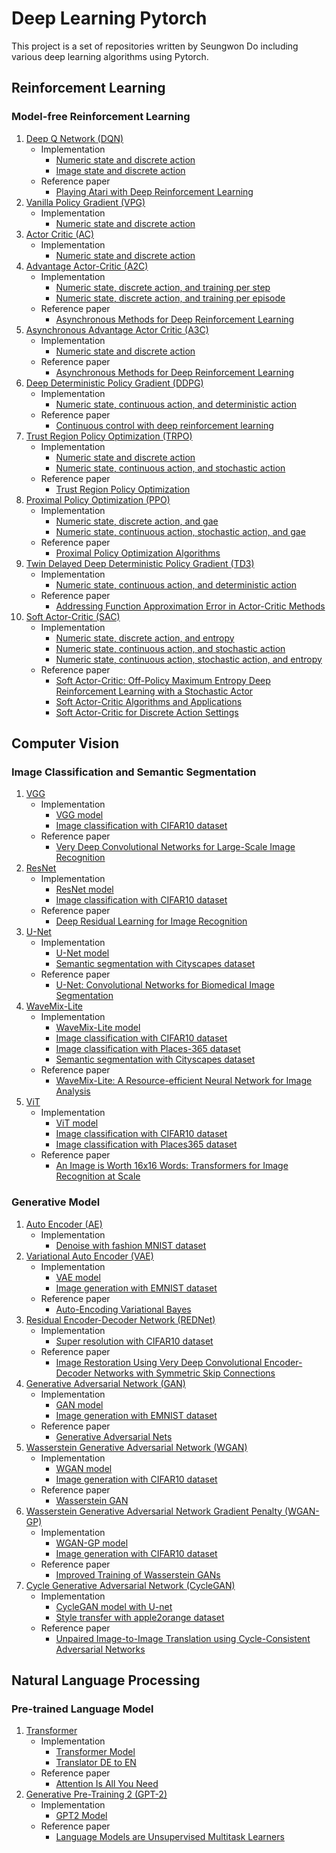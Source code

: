 # Deep Learning Pytorch

This project is a set of repositories written by Seungwon Do including various deep learning algorithms using Pytorch.

## Reinforcement Learning

### Model-free Reinforcement Learning

1. [Deep Q Network (DQN)](https://github.com/dodoseung/dqn-deep-q-network-pytorch)
	* Implementation
		* [Numeric state and discrete action](https://github.com/dodoseung/dqn-deep-q-network-pytorch/blob/main/dqn.py)
		* [Image state and discrete action](https://github.com/dodoseung/dqn-deep-q-network-pytorch/blob/main/dqn_image_input.py)
	* Reference paper
		* [Playing Atari with Deep Reinforcement Learning](https://arxiv.org/abs/1312.5602v1)
2. [Vanilla Policy Gradient (VPG)](https://github.com/dodoseung/vpg-vanilla-policy-gradient-pytorch)
	* Implementation
		* [Numeric state and discrete action](https://github.com/dodoseung/vpg-vanilla-policy-gradient-pytorch/blob/main/vpg.py)
3. [Actor Critic (AC)](https://github.com/dodoseung/ac-actor-critic-pytorch)
	* Implementation
		* [Numeric state and discrete action](https://github.com/dodoseung/ac-actor-critic-pytorch/blob/main/ac.py)
4. [Advantage Actor-Critic (A2C)](https://github.com/dodoseung/a2c-advantage-actor-critic-pytorch)
	* Implementation
		* [Numeric state, discrete action, and training per step](https://github.com/dodoseung/a2c-advantage-actor-critic-pytorch/blob/main/a2c.py)
		* [Numeric state, discrete action, and training per episode](https://github.com/dodoseung/a2c-advantage-actor-critic-pytorch/blob/main/a2c_per_epi.py)
	* Reference paper
		* [Asynchronous Methods for Deep Reinforcement Learning](https://arxiv.org/abs/1602.01783v2)
5. [Asynchronous Advantage Actor Critic (A3C)](https://github.com/dodoseung/a3c-asynchronous-advantage-actor-critic-pytorch)
	* Implementation
		* [Numeric state and discrete action](https://github.com/dodoseung/a3c-asynchronous-advantage-actor-critic-pytorch/blob/main/a3c.py)
	* Reference paper
		* [Asynchronous Methods for Deep Reinforcement Learning](https://arxiv.org/abs/1602.01783v2)
6. [Deep Deterministic Policy Gradient (DDPG)](https://github.com/dodoseung/ddpg-deep-deterministic-policy-gradient-pytorch)
	* Implementation
		* [Numeric state, continuous action, and deterministic action](https://github.com/dodoseung/ddpg-deep-deterministic-policy-gradient-pytorch/blob/main/ddpg.py)
	* Reference paper
		* [Continuous control with deep reinforcement learning](https://arxiv.org/abs/1509.02971v6)
7. [Trust Region Policy Optimization (TRPO)](https://github.com/dodoseung/trpo-trust-region-policy-optimization-pytorch)
	* Implementation
		* [Numeric state and discrete action](https://github.com/dodoseung/trpo-trust-region-policy-optimization-pytorch/blob/main/trpo_discrete.py)
		* [Numeric state, continuous action, and stochastic action](https://github.com/dodoseung/trpo-trust-region-policy-optimization-pytorch/blob/main/trpo_continous.py)
	* Reference paper
		* [Trust Region Policy Optimization](https://arxiv.org/abs/1502.05477v5)
7. [Proximal Policy Optimization (PPO)](https://github.com/dodoseung/ppo-proximal-policy-optimization-pytorch)
	* Implementation
		* [Numeric state, discrete action, and gae](https://github.com/dodoseung/ppo-proximal-policy-optimization-pytorch/blob/main/ppo_discrete_gae.py)
		* [Numeric state, continuous action, stochastic action, and gae](https://github.com/dodoseung/ppo-proximal-policy-optimization-pytorch/blob/main/ppo_continous_gae.py)
	* Reference paper
		* [Proximal Policy Optimization Algorithms](https://arxiv.org/abs/1707.06347v2)
7. [Twin Delayed Deep Deterministic Policy Gradient (TD3)](https://github.com/dodoseung/td3-twin-delayed-deep-deterministic-policy-gradient-pytorch)
	* Implementation
		* [Numeric state, continuous action, and deterministic action](https://github.com/dodoseung/td3-twin-delayed-deep-deterministic-policy-gradient-pytorch/blob/main/td3.py)
	* Reference paper
		* [Addressing Function Approximation Error in Actor-Critic Methods](https://arxiv.org/abs/1802.09477v3)
8. [Soft Actor-Critic (SAC)](https://github.com/dodoseung/sac-soft-actor-critic-pytorch)
	* Implementation
		* [Numeric state, discrete action, and entropy](https://github.com/dodoseung/sac-soft-actor-critic-pytorch/blob/main/sac_discrete_entropy.py)
		* [Numeric state, continuous action, and stochastic action](https://github.com/dodoseung/sac-soft-actor-critic-pytorch/blob/main/sac_continous_stochastic.py)
		* [Numeric state, continuous action, stochastic action, and entropy](https://github.com/dodoseung/sac-soft-actor-critic-pytorch/blob/main/sac_continous_stochastic_entropy.py)
	* Reference paper
		* [Soft Actor-Critic: Off-Policy Maximum Entropy Deep Reinforcement Learning with a Stochastic Actor](https://arxiv.org/pdf/1801.01290v2.pdf)
		* [Soft Actor-Critic Algorithms and Applications](https://arxiv.org/abs/1812.05905)
		* [Soft Actor-Critic for Discrete Action Settings](https://arxiv.org/abs/1910.07207)

<!--### Model-based Reinforcement Learning
To be implemented...
### Partially Observable Markov Decision Process
To be implemented...
### Inverse Reinforcement Learning
To be implemented...
### Multi-agent Reinforcement Learning
To be implemented...
### Meta Reinforcement Learning
To be implemented...
### Hierarchical Reinforcement Learning
To be implemented...
### Distributed Reinforcement Learning
To be implemented...
### Exploration
To be implemented

1. []()
	* Implementation
		* []()
		* []()
	* Reference paper
		* []()
-->

## Computer Vision
### Image Classification and Semantic Segmentation
1. [VGG](https://github.com/dodoseung/vgg-visual-geometry-group-pytorch)
	* Implementation
		* [VGG model](https://github.com/dodoseung/vgg-visual-geometry-group-pytorch/blob/main/vgg.py)
   		* [Image classification with CIFAR10 dataset](https://github.com/dodoseung/vgg-visual-geometry-group-pytorch/blob/main/vgg_cifar10_image_classification.py)
	* Reference paper
		* [Very Deep Convolutional Networks for Large-Scale Image Recognition](https://arxiv.org/abs/1409.1556)
2. [ResNet](https://github.com/dodoseung/resnet-residual-network-pytorch)
	* Implementation
		* [ResNet model](https://github.com/dodoseung/resnet-residual-network-pytorch/blob/main/resnet.py)
   		* [Image classification with CIFAR10 dataset](https://github.com/dodoseung/resnet-residual-network-pytorch/blob/main/resnet_cifar10_image_classification.py)
	* Reference paper
		* [Deep Residual Learning for Image Recognition](https://arxiv.org/abs/1512.03385)
3. [U-Net](https://github.com/dodoseung/unet-pytorch)
	* Implementation
		* [U-Net model](https://github.com/dodoseung/unet-pytorch/blob/main/unet.py)
   		* [Semantic segmentation with Cityscapes dataset](https://github.com/dodoseung/unet-pytorch/blob/main/unet_cityscapes_semantic_segmentatiopn.py)
	* Reference paper
		* [U-Net: Convolutional Networks for Biomedical Image Segmentation](https://arxiv.org/abs/1505.04597)
4. [WaveMix-Lite](https://github.com/dodoseung/wavemix-lite-pytorch)
	* Implementation
		* [WaveMix-Lite model](https://github.com/dodoseung/wavemix-lite-pytorch/blob/master/wavemix_lite.py)
		* [Image classification with CIFAR10 dataset](https://github.com/dodoseung/wavemix-lite-pytorch/blob/master/wavemix_lite_cifar10_image_classification.py)
		* [Image classification with Places-365 dataset](https://github.com/dodoseung/wavemix-lite-pytorch/blob/master/wavemix_lite_places365_image_classification.py)
   		* [Semantic segmentation with Cityscapes dataset](https://github.com/dodoseung/wavemix-lite-pytorch/blob/master/wavemix_lite_cityscapes_semantic_segmentatiopn.py)
	* Reference paper
		* [WaveMix-Lite: A Resource-efficient Neural Network for Image Analysis](https://arxiv.org/abs/2205.14375)
5. [ViT](https://github.com/dodoseung/vit-vision-transformer-pytorch)
	* Implementation
		* [ViT model](https://github.com/dodoseung/vit-vision-transformer-pytorch/blob/main/vit.py)
		* [Image classification with CIFAR10 dataset](https://github.com/dodoseung/vit-vision-transformer-pytorch/blob/main/vit_cifar10_image_classification.py)
		* [Image classification with Places365 dataset](https://github.com/dodoseung/vit-vision-transformer-pytorch/blob/main/vit_places365_image_classification.py)
	* Reference paper
		* [An Image is Worth 16x16 Words: Transformers for Image Recognition at Scale](https://arxiv.org/abs/2010.11929)
### Generative Model
1. [Auto Encoder (AE)](https://github.com/dodoseung/auto-encoder-pytorch)
	* Implementation
		* [Denoise with fashion MNIST dataset](https://github.com/dodoseung/auto-encoder-pytorch/blob/master/auto_encoder.py)
2. [Variational Auto Encoder (VAE)](https://github.com/dodoseung/vae-variational-auto-encoder-pytorch)
	* Implementation
		* [VAE model](https://github.com/dodoseung/vae-variational-auto-encoder-pytorch/blob/main/variational_auto_encoder.py)
		* [Image generation with EMNIST dataset](https://github.com/dodoseung/vae-variational-auto-encoder-pytorch/blob/main/variational_auto_encoder_emnist_image_generation.py)
	* Reference paper
		* [Auto-Encoding Variational Bayes](https://arxiv.org/abs/1312.6114v10)
3. [Residual Encoder-Decoder Network (REDNet)](https://github.com/dodoseung/rednet-residual-encoder-decoder-network-pytorch)
	* Implementation
		* [Super resolution with CIFAR10 dataset](https://github.com/dodoseung/rednet-residual-encoder-decoder-network-pytorch/blob/master/rednet.py)
	* Reference paper
		* [Image Restoration Using Very Deep Convolutional Encoder-Decoder Networks with Symmetric Skip Connections](https://arxiv.org/abs/1603.09056)
4. [Generative Adversarial Network (GAN)](https://github.com/dodoseung/gan-generative-adversarial-network-pytorch)
	* Implementation
		* [GAN model](https://github.com/dodoseung/gan-generative-adversarial-network-pytorch/blob/main/gan.py)
  		* [Image generation with EMNIST dataset](https://github.com/dodoseung/gan-generative-adversarial-network-pytorch/blob/main/gan_emnist_image_generation.py)
	* Reference paper
		* [Generative Adversarial Nets](https://arxiv.org/abs/1406.2661)
5. [Wasserstein Generative Adversarial Network (WGAN)](https://github.com/dodoseung/wgan-wasserstein-generative-adversarial-network-pytorch)
	* Implementation
		* [WGAN model](https://github.com/dodoseung/wgan-wasserstein-generative-adversarial-network-pytorch/blob/main/wgan.py)
  		* [Image generation with CIFAR10 dataset](https://github.com/dodoseung/wgan-wasserstein-generative-adversarial-network-pytorch/blob/main/wgan_cifar10_image_generation.py)
	* Reference paper
		* [Wasserstein GAN](https://arxiv.org/abs/1701.07875)
6. [Wasserstein Generative Adversarial Network Gradient Penalty (WGAN-GP)](https://github.com/dodoseung/wgan-gp-wasserstein-generative-adversarial-network-gradient-penalty-pytorch/)
	* Implementation
		* [WGAN-GP model](https://github.com/dodoseung/wgan-gp-wasserstein-generative-adversarial-network-gradient-penaltypytorch/blob/main/wgangp.py)
		* [Image generation with CIFAR10 dataset](https://github.com/dodoseung/wgan-gp-wasserstein-generative-adversarial-network-gradient-penalty-pytorch/blob/main/wgangp_cifar10_image_generation.py)
	* Reference paper
		* [Improved Training of Wasserstein GANs](https://arxiv.org/abs/1704.00028)
7. [Cycle Generative Adversarial Network (CycleGAN)](https://github.com/dodoseung/cyclegan-cycle-generative-adversarial-network-pytorch)
	* Implementation
		* [CycleGAN model with U-net](https://github.com/dodoseung/cyclegan-cycle-generative-adversarial-network-pytorch/blob/main/cycle_gan.py)
  		* [Style transfer with apple2orange dataset](https://github.com/dodoseung/cyclegan-cycle-generative-adversarial-network-pytorch/blob/main/cycle_gan_style_transfer.py)
	* Reference paper
		* [Unpaired Image-to-Image Translation using Cycle-Consistent Adversarial Networks](https://arxiv.org/abs/1703.10593)

## Natural Language Processing
### Pre-trained Language Model
1. [Transformer](https://github.com/dodoseung/transformer-pytorch)
	* Implementation
		* [Transformer Model](https://github.com/dodoseung/transformer-pytorch/blob/master/transformer.py)
		* [Translator DE to EN](https://github.com/dodoseung/transformer-pytorch/blob/master/translator_de_to_en.py)
	* Reference paper
		* [Attention Is All You Need](https://arxiv.org/abs/1706.03762)
1. [Generative Pre-Training 2 (GPT-2)](https://github.com/dodoseung/gpt2-generative-pre-training-2-pytorch)
	* Implementation
		* [GPT2 Model](https://github.com/dodoseung/gpt2-generative-pre-training-2-pytorch/blob/master/gpt2.py)
	* Reference paper
		* [Language Models are Unsupervised Multitask Learners](https://d4mucfpksywv.cloudfront.net/better-language-models/language_models_are_unsupervised_multitask_learners.pdf)

